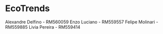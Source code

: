 # EcoTrends

Alexandre Delfino - RM560059
Enzo Luciano - RM559557
Felipe Molinari - RM559885
Livia Pereira - RM559414
